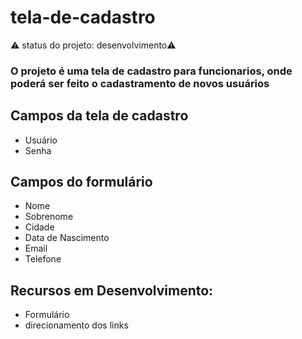 # tela-de-cadastro

⚠️ status do projeto: desenvolvimento⚠️

### O projeto é uma tela de cadastro para funcionarios, onde poderá ser feito o cadastramento de novos usuários

## Campos da tela de cadastro

+ Usuário
+ Senha

## Campos do formulário

+ Nome
+ Sobrenome
+ Cidade
+ Data de Nascimento
+ Email
+ Telefone

## Recursos em Desenvolvimento:
+ Formulário
+ direcionamento dos links
